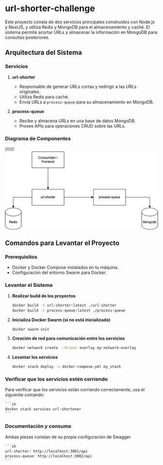 # url-shorter-challenge

Este proyecto consta de dos servicios principales construidos con Node.js y NestJS, y utiliza Redis y MongoDB para el almacenamiento y caché. El sistema permite acortar URLs y almacenar la información en MongoDB para consultas posteriores.

## Arquitectura del Sistema

### Servicios

1. **url-shorter**

   - Responsable de generar URLs cortas y redirigir a las URLs originales.
   - Utiliza Redis para caché.
   - Envia URLs a `process-queue` para su almacenamiento en MongoDB.

2. **process-queue**
   - Recibe y almacena URLs en una base de datos MongoDB.
   - Provee APIs para operaciones CRUD sobre las URLs.

### Diagrama de Componentes

//////
![Diagrama](./diagrama.png)

## Comandos para Levantar el Proyecto

### Prerequisitos

- Docker y Docker Compose instalados en tu máquina.
- Configuración del entorno Swarm para Docker.

### Levantar el Sistema

1. **Realizar build de los proyectos**

   ```sh
   docker build -t url-shorter:latest ./url-shorter
   docker build -t process-queue:latest ./process-queue
   ```

2. **Inicializa Docker Swarm (si no está inicializado)**

   ```sh
   docker swarm init
   ```

3. **Creación de red para comunicación entre los servicios**

   ```sh
   docker network create --driver overlay my-network-overlay
   ```

4. **Levantar los servicios**

   ```sh
   docker stack deploy -c docker-compose.yml my_stack
   ```

### Verificar que los servicios estén corriendo

Para verificar que los servicios están corriendo correctamente, usa el siguiente comando:

    ```sh
    docker stack services url-shortener
    ```

### Documentación y consumo

Ambas piezas constan de su propia configuración de Swagger

    ```sh
    url-shorter: http://localhost:3001/api
    process-queue: http://localhost:3002/api
    ```
